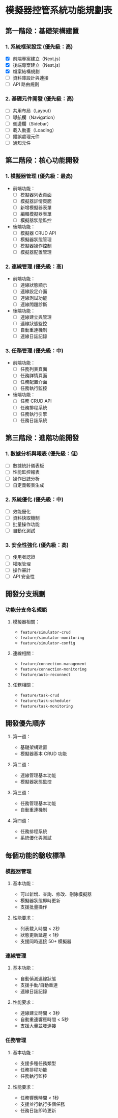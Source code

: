 # 模擬器控管系統功能規劃表

## 第一階段：基礎架構建置

### 1. 系統框架設定 (優先級：高)
- [x] 前端專案建立（Next.js）
- [x] 後端專案建立（Nest.js）
- [x] 檔案結構規劃
- [ ] 資料庫設計與連接
- [ ] API 路由規劃

### 2. 基礎元件開發 (優先級：高)
- [ ] 共用布局（Layout）
- [ ] 導航欄（Navigation）
- [ ] 側邊欄（Sidebar）
- [ ] 載入動畫（Loading）
- [ ] 錯誤處理元件
- [ ] 通知元件

## 第二階段：核心功能開發

### 1. 模擬器管理 (優先級：最高)
- 前端功能：
  - [ ] 模擬器列表頁面
  - [ ] 模擬器詳情頁面
  - [ ] 新增模擬器表單
  - [ ] 編輯模擬器表單
  - [ ] 模擬器狀態監控

- 後端功能：
  - [ ] 模擬器 CRUD API
  - [ ] 模擬器狀態管理
  - [ ] 模擬器操作控制
  - [ ] 模擬器配置管理

### 2. 連線管理 (優先級：高)
- 前端功能：
  - [ ] 連線狀態顯示
  - [ ] 連線設定介面
  - [ ] 連線測試功能
  - [ ] 連線問題診斷

- 後端功能：
  - [ ] 連線建立與管理
  - [ ] 連線狀態監控
  - [ ] 自動重連機制
  - [ ] 連線日誌記錄

### 3. 任務管理 (優先級：中)
- 前端功能：
  - [ ] 任務列表頁面
  - [ ] 任務詳情頁面
  - [ ] 任務配置介面
  - [ ] 任務執行監控

- 後端功能：
  - [ ] 任務 CRUD API
  - [ ] 任務排程系統
  - [ ] 任務執行引擎
  - [ ] 任務日誌系統

## 第三階段：進階功能開發

### 1. 數據分析與報表 (優先級：低)
- [ ] 數據統計儀表板
- [ ] 性能監控報表
- [ ] 操作日誌分析
- [ ] 自定義報表生成

### 2. 系統優化 (優先級：中)
- [ ] 效能優化
- [ ] 資料快取機制
- [ ] 批量操作功能
- [ ] 自動化測試

### 3. 安全性強化 (優先級：高)
- [ ] 使用者認證
- [ ] 權限管理
- [ ] 操作審計
- [ ] API 安全性

## 開發分支規劃

### 功能分支命名規範
1. 模擬器相關：
   - `feature/simulator-crud`
   - `feature/simulator-monitoring`
   - `feature/simulator-config`

2. 連線相關：
   - `feature/connection-management`
   - `feature/connection-monitoring`
   - `feature/auto-reconnect`

3. 任務相關：
   - `feature/task-crud`
   - `feature/task-scheduler`
   - `feature/task-monitoring`

## 開發優先順序

1. 第一週：
   - 基礎架構建置
   - 模擬器基本 CRUD 功能

2. 第二週：
   - 連線管理基本功能
   - 模擬器狀態監控

3. 第三週：
   - 任務管理基本功能
   - 自動重連機制

4. 第四週：
   - 任務排程系統
   - 系統優化與測試

## 每個功能的驗收標準

### 模擬器管理
1. 基本功能：
   - 可以新增、查詢、修改、刪除模擬器
   - 模擬器狀態即時更新
   - 支援批量操作

2. 性能要求：
   - 列表載入時間 < 2秒
   - 狀態更新延遲 < 1秒
   - 支援同時連接 50+ 模擬器

### 連線管理
1. 基本功能：
   - 自動偵測連線狀態
   - 支援手動/自動重連
   - 連線日誌記錄

2. 性能要求：
   - 連線建立時間 < 3秒
   - 自動重連響應時間 < 5秒
   - 支援大量並發連接

### 任務管理
1. 基本功能：
   - 支援多種任務類型
   - 任務排程功能
   - 任務執行監控

2. 性能要求：
   - 任務響應時間 < 1秒
   - 支援並行執行多個任務
   - 任務日誌即時更新